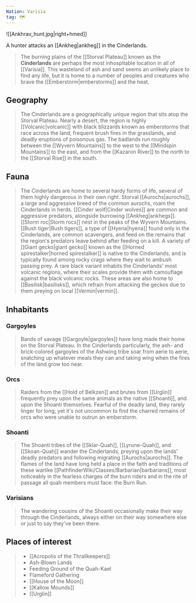 ```yaml
---
Nation: Varisia
tag: 🗺️
---
```

![[Ankhrav_hunt.jpg|right+hmed]] 

A hunter attacks an [[Ankheg|ankheg]] in the Cinderlands.
> The burning plains of the [[Storval Plateau]] known as the **Cinderlands** are perhaps the most inhospitable location in all of [[Varisia]]. This wasteland of ash and sand seems an unlikely place to find any life, but it is home to a number of peoples and creatures who brave the [[Emberstorm|emberstorms]] and the heat.



## Geography

> The Cinderlands are a geographically unique region that sits atop the Storval Plateau. Nearly a desert, the region is highly [[Volcanic|volcanic]] with black blizzards known as emberstorms that race across the land, frequent brush fires in the grasslands, and deadly eruptions of poisonous gas. The badlands run roughly between the [[Wyvern Mountains]] to the west to the [[Mindspin Mountains]] to the east, and from the [[Kazaron River]] to the north to the [[Storval Rise]] in the south.


## Fauna

> The Cinderlands are home to several hardy forms of life, several of them highly dangerous in their own right. Storval [[Aurochs|aurochs]], a large and aggressive breed of the common aurochs, roam the Cinderlands in herds. [[Cinder wolf|Cinder wolves]] are common and aggressive predators, alongside burrowing [[Ankheg|ankhegs]]. [[Storm roc|Storm rocs]] nest in the peaks of the Wyvern Mountains. [[Bush tiger|Bush tigers]], a type of [[Hyena|hyena]] found only in the Cinderlands, are common scavengers, and feed on the remains that the region's predators leave behind after feeding on a kill.
> A variety of [[Giant gecko|giant gecko]] known as the [[Horned spirestalker|horned spirestalker]] is native to the Cinderlands, and is typically found among rocky crags where they wait to ambush passing prey. A rare black variant inhabits the Cinderlands' most volcanic regions, where their scales provide them with camouflage against the black volcanic rocks. These areas are also home to [[Basilisk|basilisks]], which refrain from attacking the geckos due to them preying on local [[Vermin|vermin]].


## Inhabitants


### Gargoyles

> Bands of savage [[Gargoyle|gargoyles]] have long made their home on the Storval Plateau. In the Cinderlands particularly, the ash- and brick-colored gargoyles of the Ashwing tribe soar from aerie to aerie, snatching up whatever meals they can and taking wing when the fires of the land grow too near.


### Orcs

> Raiders from the [[Hold of Belkzen]] and brutes from [[Urglin]] frequently prey upon the same animals as the native [[Shoanti]], and upon the Shoanti themselves. Fearful of the deadly land, they rarely linger for long, yet it's not uncommon to find the charred remains of orcs who were unable to outrun an emberstorm.


### Shoanti

> The Shoanti tribes of the [[Sklar-Quah]], [[Lyrune-Quah]], and [[Skoan-Quah]] wander the Cinderlands, preying upon the lands' deadly predators and following migrating [[Aurochs|aurochs]]. The flames of the land have long held a place in the faith and traditions of these warlike [[PathfinderWiki/Classes/Barbarian|barbarians]], most noticeably in the fearless charges of the burn riders and in the rite of passage all quah members must face: the Burn Run.


### Varisians

> The wandering cousins of the Shoanti occasionally make their way through the Cinderlands, always either on their way somewhere else or just to say they've been there.


## Places of interest

> - [[Acropolis of the Thrallkeepers]]
> - Ash-Blown Lands
> - Feeding Ground of the Quah-Kael
> - Flameford Gathering
> - [[House of the Moon]]
> - [[Kallow Mounds]]
> - [[Urglin]]







